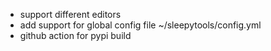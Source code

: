 - support different editors
- add support for global config file ~/sleepytools/config.yml
- github action for pypi build